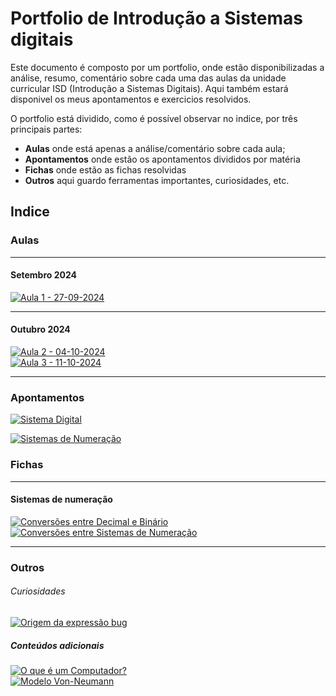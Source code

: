 # Portfolio de Introdução a Sistemas digitais

Este documento é composto por um portfolio, onde estão disponibilizadas a análise, resumo, comentário sobre cada uma das aulas da unidade curricular ISD (Introdução a Sistemas Digitais). Aqui também estará disponivel os meus apontamentos e exercicios resolvidos.

O portfolio está dividido, como é possível observar no indice, por três principais partes:

- **Aulas** onde está apenas a análise/comentário sobre cada aula;
- **Apontamentos** onde estão os apontamentos divididos por matéria
- **Fichas** onde estão as fichas resolvidas
- **Outros** aqui guardo ferramentas importantes, curiosidades, etc.

## Indice

### Aulas

---

#### Setembro 2024

[![Aula 1 - 27-09-2024](https://img.shields.io/badge/Aula%201-27--09--2024-blue?style=for-the-badge)](aulas/27-09-2024.md)

---

#### Outubro 2024

[![Aula 2 - 04-10-2024](https://img.shields.io/badge/Aula%202-04--10--2024-blue?style=for-the-badge)](aulas/04-10-2024.md) <br>
[![Aula 3 - 11-10-2024](https://img.shields.io/badge/Aula%203-11--10--2024-blue?style=for-the-badge)](aulas/11-10-2024.md)

---

### Apontamentos

[![Sistema Digital](https://img.shields.io/badge/Sistema%20Digital-blue?style=for-the-badge)](apontamentos/sistema_digital.md) <br>

[![Sistemas de Numeração](https://img.shields.io/badge/Sistemas%20de%20Numeração-blue?style=for-the-badge)](apontamentos/sistemas_de_numeracao.md)

### Fichas

---

#### Sistemas de numeração

[![Conversões entre Decimal e Binário](https://img.shields.io/badge/Conversões-Decimal--Binário-orange?style=for-the-badge)](fichas/conversoes_binario_decimal.md) <br>
[![Conversões entre Sistemas de Numeração](https://img.shields.io/badge/Conversões-Principais%20Sistemas%20de%20Numeração-orange?style=for-the-badge)](fichas/conversoes.md)

---

### Outros

###### Curiosidades

[![Origem da expressão bug](https://img.shields.io/badge/Origem%20da%20expressão%20"Bug"-28A745?style=for-the-badge)](outros/origem_da_palavra_bug.md)

##### Conteúdos adicionais

[![O que é um Computador?](https://img.shields.io/badge/O%20que%20é%20um%20Computador-28A745?style=for-the-badge)](outros/computador.md) <br>
[![Modelo Von-Neumann](https://img.shields.io/badge/Modelo%20Von--Neumann-28A745?style=for-the-badge)](outros/modelo_Von-Neumann.md)
